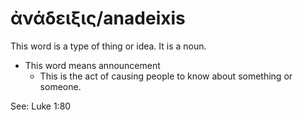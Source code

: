# ἀνάδειξις/anadeixis
This word is a type of thing or idea. It is a noun.
* This word means announcement
    * This is the act of causing people to know about something or someone.

See: Luke 1:80
